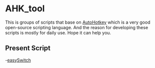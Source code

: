 # AHK_tool
This is groups of scripts that base on [AutoHotkey](https://autohotkey.com/) which is a very good open-source scripting language.
And the reason for developing these scripts is mostly for daily use.
Hope it can help you.

## Present Script
-[easySwitch](https://github.com/SuperElephant/AHK_tool/blob/master/easySwitch.ahk)


